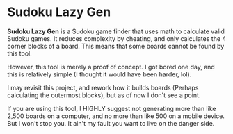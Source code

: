 ﻿# Sudoku Lazy Gen

**Sudoku Lazy Gen** is a Sudoku game finder that uses math to calculate valid Sudoku games. It reduces complexity by cheating, and only calculates the 4 corner blocks of a board. This means that some boards cannot be found by this tool.

However, this tool is merely a proof of concept. I got bored one day, and this is relatively simple (I thought it would have been harder, lol).

I may revisit this project, and rework how it builds boards (Perhaps calculating the outermost blocks), but as of now I don't see a point.


If you are using this tool, I HIGHLY suggest not generating more than like 2,500 boards on a computer, and no more than like 500 on a mobile device. But I won't stop you. It ain't my fault you want to live on the danger side.
